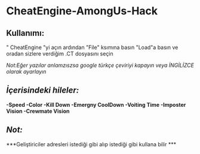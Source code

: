 # CheatEngine-AmongUs-Hack


Kullanımı:
---------
" CheatEngine "yi açın ardından "File" ksımına basın "Load"a basın ve oradan sizlere verdiğim .CT dosyasını seçin



*Not:Eğer yazılar anlamzıszsa google türkçe çeviriyi kapayın veya İNGİLİZCE olarak ayarlayın*






*İçerisindeki hileler:*
---------------

**-Speed
-Color
-Kill Down
-Emergny CoolDown
-Voiting Time
-Imposter Vision
-Crewmate Vision**



*Not:*
-------
***Geliştiriciler adresleri istediği gibi alıp istediği gibi kullana bilir ***
